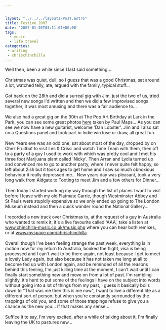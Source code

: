 ```yaml
---


layout: "../../../layouts/Post.astro"
title: Festive 2007
date: '2007-01-05T03:11:01+00:00'
tags:
  - music 
  - life travel
categories:
 - writing
 - chrischinchilla
---
```


Well then, been a while since I last said something...<br /><br />Christmas was quiet, dull, so I guess that was a good Christmas, sat around a lot, watched telly, ate, argued with the family, typical stuff...<br /><br />Got back on the 28th and did a surreal gig with Jim, just the two of us, tried several new songs I'd written and then we did a few improvised songs together, it was most amusing and there was a fair audience to...<br /><br />We also had a great gig on the 30th at The Pop Art Birthday at Lark in the Park, you can see some great photos <a href="https://www.flickr.com/photos/mapsmagazine/sets/72157594449794529" target="_blank">here</a> taken by Paul Maps... As you can see we now have a new guitarist, welcome 'Dan Lobster'. Jim and I also sat on a Questions panel and took part in Indie win lose or draw, all great fun.<br /><br />New Years eve was an odd one, sat about most of the day, dropped by on Chez Fruitbat to visit Les & Crissi and watch Time Team with them, then off to a party of a guy I used to work with which was pretty cool and I met his three foot Marijuana plant called 'Nicky'. Then Arran and Lydia turned up and convinced me to go to another party, where I never quite felt happy, so left about 2ish but it took ages to get home and I saw so much obnoxious behaviour it really depressed me... New years day was pleasant, took a very long walk from Aldgate to Tooting to meet Jim and a few others for Dinner...<br /><br />Then today I started working my way through the list of places I want to visit before I leave with my old Flatmate Carrie, though Westminster Abbey and St Pauls were stupidly expensive so we only ended up going to The London Museum instead and then a quick wander round the National Gallery...<br /><br />I recorded a new track over Christmas to, at the request of a guy in Australia who wanted to remix it, it's a live favourite called 'AAA', take a listen at <a href="https://www.chinchilla-music.co.uk/music.php" target="_blank">www.chinchilla-music.co.uk/music.php</a> where you can hear both remixes, or at <a href="https://www.myspace.com/chrischinchilla" target="_blank">www.myspace.com/chrischinchilla</a>.<br /><br />Overall though I've been feeling strange the past week, everything is in motion now for my return to Australia, booked the flight, visa is being processed and I can't wait to be there again, not least because I get to meet a lovely Lady again, but also because it has not taken me long at all to become fed up with London again, and be reminded of all the reasons behind this feeling, I'm just killing time at the moment, I can't wait until I can finally start something new and move on from a lot of past. I'm rambling slightly, it's hard to put some of the feelings I have on the subject into words without going into a lot of things from my past, I guess it basically boils down to "That was me then this is me now", I want to live a different life as a different sort of person, but when you're constantly surrounded by the trappings of old you, and some of those trappings refuse to give you a chance as the new you... If that makes any sense...<br /><br />Suffice it to say, I'm very excited, after a while of talking about it, I'm finally leaving the UK to pastures new...
